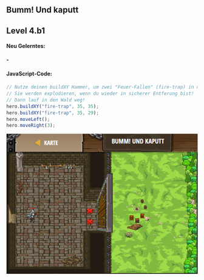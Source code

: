 ## **Bumm! Und kaputt**
## Level 4.b1

#### Neu Gelerntes:
<b>-</b>

[comment]: <> (Was wurde gelernt und wie funktioniert die Technik?)

#### JavaScript-Code:
```js
// Nutze deinen buildXY Hammer, um zwei "Feuer-Fallen" (fire-trap) in der Nähe vom Tor zu bauen.
// Sie werden explodieren, wenn du wieder in sicherer Entferung bist!
// Dann lauf in den Wald weg!
hero.buildXY("fire-trap", 35, 35);
hero.buildXY("fire-trap", 35, 29);
hero.moveLeft();
hero.moveRight(3);
```
![image](lvl4_b1.png)